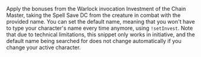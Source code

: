 Apply the bonuses from the Warlock invocation Investment of the Chain Master, taking the Spell Save DC from the creature in combat with the provided name. You can set the default name, meaning that you won't have to type your character's name every time anymore, using `!setInvest`. Note that due to technical limitations, this snippet only works in initiative, and the default name being searched for does not change automatically if you change your active character.